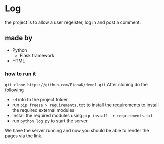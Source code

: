 # Log

the project is to allow a user regeister, log in and post a comment.

## made by
 - Python
    - Flask framework
 - HTML

### how to run it

`
git clone https://github.com/FionaK/demo1.git
`
After cloning do the following
 - `cd` into to the project folder 
 - run `pip freeze > requirements.txt`  to install the requirements to install the required external modules
 - Install the required modules using `pip install -r requirements.txt`
 - run `python log.py` to start the server

We have the server running and now you should be able to render the pages via the link.

